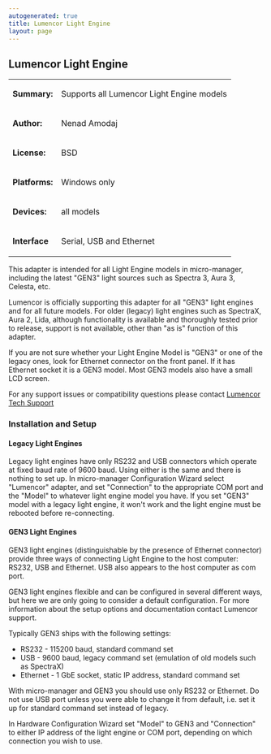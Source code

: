 ```yaml
---
autogenerated: true
title: Lumencor Light Engine
layout: page
---
```


## Lumencor Light Engine

<table>

<tr>

<td markdown="1">

**Summary:**

</td>

<td markdown="1">

Supports all Lumencor Light Engine models

</td>

</tr>

<tr>

<td markdown="1">

**Author:**

</td>

<td markdown="1">

Nenad Amodaj

</td>

</tr>

<tr>

<td markdown="1">

**License:**

</td>

<td markdown="1">

BSD

</td>

</tr>

<tr>

<td markdown="1">

**Platforms:**

</td>

<td markdown="1">

Windows only

</td>

</tr>

<tr>

<td markdown="1">

**Devices:**

</td>

<td markdown="1">

all models

</td>

</tr>

<tr>

<td markdown="1">

**Interface**

</td>

<td markdown="1">

Serial, USB and Ethernet

</td>

</tr>

</table>

This adapter is intended for all Light Engine models in micro-manager,
including the latest "GEN3" light sources such as Spectra 3, Aura 3,
Celesta, etc.

Lumencor is officially supporting this adapter for all "GEN3" light
engines and for all future models. For older (legacy) light engines such
as SpectraX, Aura 2, Lida, although functionality is available and
thoroughly tested prior to release, support is not available, other than
"as is" function of this adapter.

If you are not sure whether your Light Engine Model is "GEN3" or one of
the legacy ones, look for Ethernet connector on the front panel. If it
has Ethernet socket it is a GEN3 model. Most GEN3 models also have a
small LCD screen.

For any support issues or compatibility questions please contact
[Lumencor Tech Support](https://lumencor.com/tech-support/)

### Installation and Setup

#### Legacy Light Engines

Legacy light engines have only RS232 and USB connectors which operate at
fixed baud rate of 9600 baud. Using either is the same and there is
nothing to set up. In micro-manager Configuration Wizard select
"Lumencor" adapter, and set "Connection" to the appropriate COM port and
the "Model" to whatever light engine model you have. If you set "GEN3"
model with a legacy light engine, it won't work and the light engine
must be rebooted before re-connecting.

#### GEN3 Light Engines

GEN3 light engines (distinguishable by the presence of Ethernet
connector) provide three ways of connecting Light Engine to the host
computer: RS232, USB and Ethernet. USB also appears to the host computer
as com port.

GEN3 light engines flexible and can be configured in several different
ways, but here we are only going to consider a default configuration.
For more information about the setup options and documentation contact
Lumencor support.

Typically GEN3 ships with the following settings:

  - RS232 - 115200 baud, standard command set
  - USB - 9600 baud, legacy command set (emulation of old models such as
    SpectraX)
  - Ethernet - 1 GbE socket, static IP address, standard command set

With micro-manager and GEN3 you should use only RS232 or Ethernet. Do
not use USB port unless you were able to change it from default, i.e.
set it up for standard command set instead of legacy.

In Hardware Configuration Wizard set "Model" to GEN3 and "Connection" to
either IP address of the light engine or COM port, depending on which
connection you wish to use.

